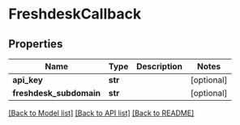 # FreshdeskCallback

## Properties
Name | Type | Description | Notes
------------ | ------------- | ------------- | -------------
**api_key** | **str** |  | [optional] 
**freshdesk_subdomain** | **str** |  | [optional] 

[[Back to Model list]](../README.md#documentation-for-models) [[Back to API list]](../README.md#documentation-for-api-endpoints) [[Back to README]](../README.md)


